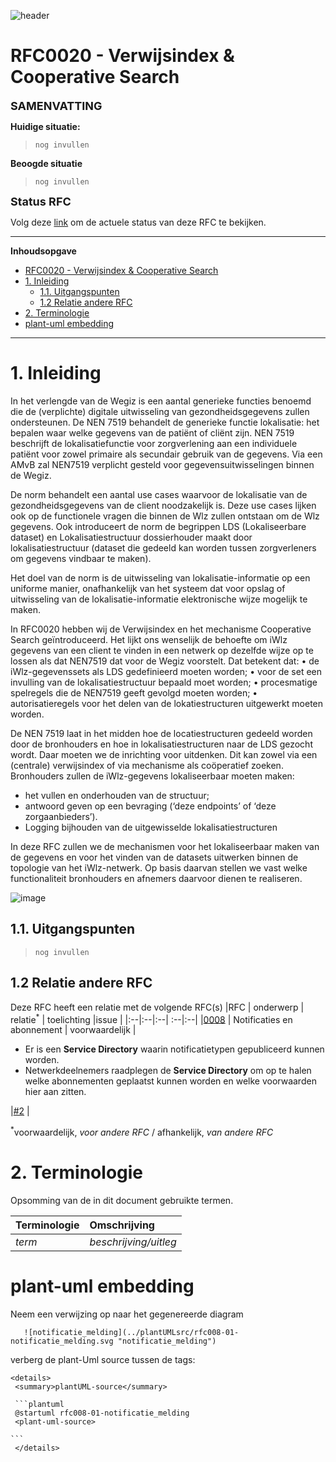 ![header](../imagesrc/ZinBanner.png "template_header")

# RFC0020 - Verwijsindex & Cooperative Search

<font size="4">**SAMENVATTING**</font>

**Huidige situatie:**

>```nog invullen```

**Beoogde situatie**

>```nog invullen```


<font size="4">**Status RFC**</font>

Volg deze [link](https://github.com/iStandaarden/iWlz-RFC/issues/19) om de actuele status van deze RFC te bekijken.

---
**Inhoudsopgave**
- [RFC0020 - Verwijsindex \& Cooperative Search](#rfc0020---verwijsindex--cooperative-search)
- [1. Inleiding](#1-inleiding)
  - [1.1. Uitgangspunten](#11-uitgangspunten)
  - [1.2 Relatie andere RFC](#12-relatie-andere-rfc)
- [2. Terminologie](#2-terminologie)
- [plant-uml embedding](#plant-uml-embedding)

---
# 1. Inleiding
In het verlengde van de Wegiz is een aantal generieke functies benoemd die de (verplichte) digitale uitwisseling van gezondheidsgegevens zullen ondersteunen. 
De NEN 7519 behandelt de generieke functie lokalisatie: het bepalen waar welke gegevens van de patiënt of cliënt zijn. NEN 7519 beschrijft de lokalisatiefunctie voor zorgverlening aan een individuele patiënt voor zowel primaire als secundair gebruik van de gegevens. Via een AMvB zal NEN7519 verplicht gesteld voor gegevensuitwisselingen binnen de Wegiz.

De norm behandelt een aantal use cases waarvoor de lokalisatie van de gezondheidsgegevens van de client noodzakelijk is. Deze use cases lijken ook op de functionele vragen die binnen de Wlz zullen ontstaan om de Wlz gegevens. Ook introduceert de norm de begrippen LDS (Lokaliseerbare dataset) en Lokalisatiestructuur 
dossierhouder maakt door lokalisatiestructuur (dataset die gedeeld kan worden tussen zorgverleners om gegevens vindbaar te maken). 

Het doel van de norm is de uitwisseling van lokalisatie-informatie op een uniforme manier, onafhankelijk van het systeem dat voor opslag of uitwisseling van de lokalisatie-informatie elektronische wijze mogelijk te maken.

In RFC0020 hebben wij de Verwijsindex en het mechanisme Cooperative Search geïntroduceerd. Het lijkt ons wenselijk de behoefte om iWlz gegevens van een client te vinden in een netwerk op dezelfde wijze op te lossen als dat NEN7519 dat voor de Wegiz voorstelt. Dat betekent dat:
•	de iWlz-gegevenssets als LDS gedefinieerd moeten worden;
•	voor de set een invulling van de lokalisatiestructuur bepaald moet worden;
•	procesmatige spelregels die de NEN7519 geeft gevolgd moeten worden;
•	autorisatieregels voor het delen van de lokatiestructuren uitgewerkt moeten worden.

De NEN 7519 laat in het midden hoe de locatiestructuren gedeeld worden door de bronhouders en hoe in lokalisatiestructuren naar de LDS gezocht wordt. Daar moeten we de inrichting voor uitdenken. Dit kan zowel via een (centrale) verwijsindex of via mechanisme als coöperatief zoeken.  Bronhouders zullen de iWlz-gegevens lokaliseerbaar moeten maken:
-	het vullen en onderhouden van de structuur; 
-	antwoord geven op een bevraging (‘deze endpoints’ of ‘deze zorgaanbieders’).
-	Logging bijhouden van de uitgewisselde lokalisatiestructuren 

In deze RFC zullen we de mechanismen voor het lokaliseerbaar maken van de gegevens en voor het vinden van de datasets uitwerken binnen de topologie van het iWlz-netwerk. Op basis daarvan stellen we vast welke functionaliteit bronhouders en afnemers daarvoor dienen te realiseren.

![image](https://github.com/user-attachments/assets/b4e549f2-296c-4e77-9e05-58a27c133f84)


## 1.1. Uitgangspunten
>```nog invullen```

## 1.2 Relatie andere RFC
Deze RFC heeft een relatie met de volgende RFC(s)
|RFC | onderwerp | relatie<sup>*</sup> | toelichting |issue |
|:--|:--|:--| :--|:--|
|[0008](RFC/RFC0008%20-%20Notificaties%20en%20Abonnementen.md) | Notificaties en abonnement | voorwaardelijk | <ul><li>Er is een **Service Directory** waarin notificatietypen gepubliceerd kunnen worden.</li> <li>Netwerkdeelnemers raadplegen de **Service Directory** om op te halen welke abonnementen geplaatst kunnen worden en welke voorwaarden hier aan zitten. </li></ul>|[#2](https://github.com/iStandaarden/iWlz-RFC/issues/2) |

<sup>*</sup>voorwaardelijk, *voor andere RFC* / afhankelijk, *van andere RFC*


# 2. Terminologie
Opsomming van de in dit document gebruikte termen.

| Terminologie | Omschrijving |
| :-------- | :-------- | 
| *term* | *beschrijving/uitleg* | 

# plant-uml embedding
Neem een verwijzing op naar het gegenereerde diagram
 ```
    ![notificatie_melding](../plantUMLsrc/rfc008-01-notificatie_melding.svg "notificatie_melding")
```

verberg de plant-Uml source tussen de tags: 

    <details>
     <summary>plantUML-source</summary>
    
     ```plantuml
     @startuml rfc008-01-notificatie_melding
     <plant-uml-source> 
     
    ```
     </details>
